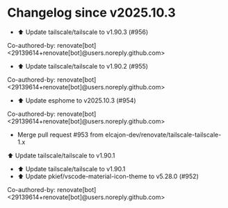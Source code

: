 # Changelog since v2025.10.3
- ⬆️ Update tailscale/tailscale to v1.90.3 (#956)

Co-authored-by: renovate[bot] <29139614+renovate[bot]@users.noreply.github.com> 
- ⬆️ Update tailscale/tailscale to v1.90.2 (#955)

Co-authored-by: renovate[bot] <29139614+renovate[bot]@users.noreply.github.com> 
- ⬆️ Update esphome to v2025.10.3 (#954)

Co-authored-by: renovate[bot] <29139614+renovate[bot]@users.noreply.github.com> 
- Merge pull request #953 from elcajon-dev/renovate/tailscale-tailscale-1.x

⬆️ Update tailscale/tailscale to v1.90.1 
- ⬆️ Update tailscale/tailscale to v1.90.1 
- ⬆️ Update pkief/vscode-material-icon-theme to v5.28.0 (#952)

Co-authored-by: renovate[bot] <29139614+renovate[bot]@users.noreply.github.com> 
